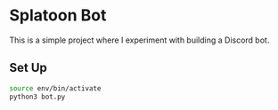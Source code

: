 # Splatoon Bot

This is a simple project where I experiment with building a Discord bot.

## Set Up

```bash
source env/bin/activate
python3 bot.py 
```
